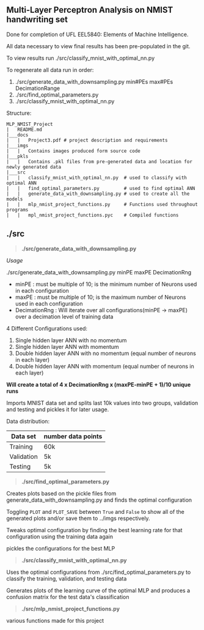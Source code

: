 Multi-Layer Perceptron Analysis on NMIST handwriting set
--------------------------------------------------------
Done for completion of UFL EEL5840: Elements of Machine Intelligence.

All data necessary to view final results has been pre-populated in the git.

To view results run ./src/classify_mnist_with_optimal_nn.py

To regenerate all data run in order:
1. ./src/generate_data_with_downsampling.py min#PEs max#PEs DecimationRange
2. ./src/find_optimal_parameters.py
3. ./src/classify_mnist_with_optimal_nn.py

Structure:
```
MLP_NMIST_Project
|   README.md
|___docs
|   |   Project3.pdf # project description and requirements
|___imgs
|   |   Contains images produced form source code
|___pkls
|   |   Contains .pkl files from pre-generated data and location for newly generated data
|___src
|   |   classify_mnist_with_optimal_nn.py  # used to classify with optimal ANN
|   |   find_optimal_parameters.py         # used to find optimal ANN
|   |   generate_data_with_downsampling.py # used to create all the models
|   |   mlp_nmist_project_functions.py     # Functions used throughout programs
|   |   mpl_nmist_project_functions.pyc    # Compiled functions
```

## ./src

>**./src/generate_data_with_downsampling.py**

*Usage*

./src/generate_data_with_downsampling.py minPE maxPE DecimationRng

* minPE : must be multiple of 10; is the minimum number of Neurons used in each configuration
* maxPE : must be multiple of 10; is the maximum number of Neurons used in each configuration
* DecimationRng : Will iterate over all configurations(minPE -> maxPE) over a decimation level of training data

4 Different Configurations used:
1. Single hidden layer ANN with no momentum
1. Single hidden layer ANN with momentum
1. Double hidden layer ANN with no momentum (equal number of neurons in each layer)
1. Double hidden layer ANN with momentum (equal number of neurons in each layer)

**Will create a total of 4 x DecimationRng x (maxPE-minPE + 1)/10 unique runs**

Imports MNIST data set and splits last 10k values into two groups, validation and testing and pickles it for later usage.

Data distribution:

| Data set| number data points |
|---------|--------------------|
|Training   | 60k|
|Validation | 5k |
|Testing    | 5k |


>**./src/find_optimal_parameters.py**

Creates plots based on the pickle files from generate_data_with_downsampling.py and finds the optimal configuration

Toggling `PLOT` and `PLOT_SAVE` between `True` and `False` to show all of the generated plots and/or save them to ../imgs respectively.

Tweaks optimal configuration by finding the best learning rate for that configuration using the training data again

pickles the configurations for the best MLP

>**./src/classify_mnist_with_optimal_nn.py**

Uses the optimal configurations from ./src/find_optimal_parameters.py to classify the training, validation, and testing data

Generates plots of the learning curve of the optimal MLP and produces a confusion matrix for the test data's classification

>**./src/mlp_nmist_project_functions.py**

various functions made for this project
